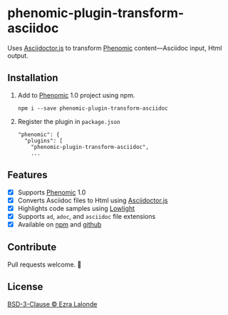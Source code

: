 # phenomic-plugin-transform-asciidoc

Uses [Asciidoctor.js](https://github.com/asciidoctor/asciidoctor.js) to
transform [Phenomic](https://www.phenomic.io) content—Asciidoc input, Html output.

## Installation

1. Add to [Phenomic](https://www.phenomic.io) 1.0 project using npm.

       npm i --save phenomic-plugin-transform-asciidoc

2. Register the plugin in `package.json`

       "phenomic": {
         "plugins": [
           "phenomic-plugin-transform-asciidoc",
           ...

## Features

- [x] Supports [Phenomic](https://www.phenomic.io) 1.0
- [x] Converts Asciidoc files to Html using [Asciidoctor.js](https://github.com/asciidoctor/asciidoctor.js)
- [x] Highlights code samples using [Lowlight](https://github.com/wooorm/lowlight)
- [x] Supports `ad`, `adoc`, and `asciidoc` file extensions
- [x] Available on [npm](https://www.npmjs.com/package/phenomic-plugin-transform-asciidoc) and [github](https://github.com/ezralalonde/phenomic-plugin-transform-asciidoc)

## Contribute

Pull requests welcome. :beer:

## License

[BSD-3-Clause © Ezra Lalonde](LICENSE)

